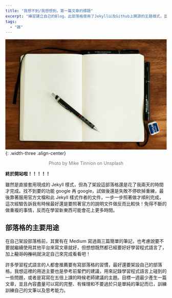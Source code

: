 ```yaml
---
title: "我想不到/我想想到，第一篇文章的標題"
excerpt: "練習建立自己的Blog，此部落格使用了Jekyll以及Github上開源的主題樣式，並且將部落格發佈在Github Page上"
tags:
  - "雜"
---
```


![writing_pic](/assets/images/article_about/writing.jpg){: .width-three .align-center}

<p style="text-align: center; color: #777">Photo by Mike Tinnion on Unsplash</p>

**終於開站啦！！！！！**

雖然是直接套用現成的 Jekyll 樣式，但為了架設這部落格還是花了我兩天的時間才完成。找不到要的功能 google 再 google，試做後還是失敗不停砍掉重練，最後靠著服用官方文檔和此 Jekyll 樣式作者的文件，一步一步照著做才順利完成，這次經驗告訴我有時候最好還是要照著官方的說明文件做反而比較快！免得不斷的做重複的事情，反而在學習新東西可能會花上更多時間。

## 部落格的主要用途

在自己架設部落格前，其實有在 Medium 寫過兩三篇簡單的筆記，也考慮說要不要就繼續使用其他平台來寫文章就好，但想想既然都已經要好好學習程式語言了，加上~~龍哥的推坑~~就決定自己來完成看看吧！

許多學習程式語言的人都會推薦要有寫部落格的習慣，最好還要架設自己的部落格。我想這裡的用途主要也是參考前輩們的建議，用來記錄學習程式語言上碰到的一些問題，或者是寫寫在五倍上課的時候老師建議的主題。目標一週最少產生一篇文章，並且內容盡量可以寫的完整、有條理和不要過於只是單純的筆記而已，訓練訓練自己的文筆以及思考能力。

